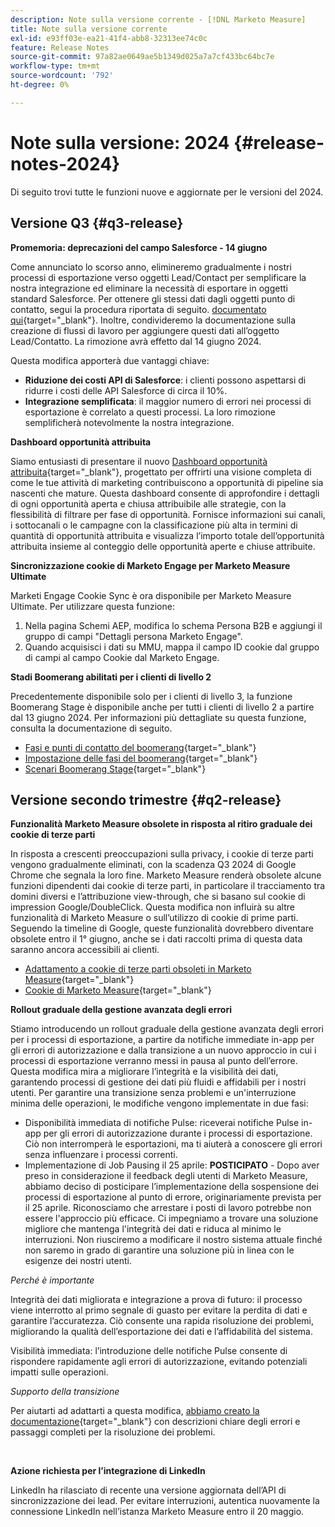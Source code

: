 ```yaml
---
description: Note sulla versione corrente - [!DNL Marketo Measure]
title: Note sulla versione corrente
exl-id: e93ff03e-ea21-41f4-abb8-32313ee74c0c
feature: Release Notes
source-git-commit: 97a82ae0649ae5b1349d025a7a7cf433bc64bc7e
workflow-type: tm+mt
source-wordcount: '792'
ht-degree: 0%

---
```


# Note sulla versione: 2024 {#release-notes-2024}

Di seguito trovi tutte le funzioni nuove e aggiornate per le versioni del 2024.

## Versione Q3 {#q3-release}

<p>

**Promemoria: deprecazioni del campo Salesforce - 14 giugno**

Come annunciato lo scorso anno, elimineremo gradualmente i nostri processi di esportazione verso oggetti Lead/Contact per semplificare la nostra integrazione ed eliminare la necessità di esportare in oggetti standard Salesforce. Per ottenere gli stessi dati dagli oggetti punto di contatto, segui la procedura riportata di seguito. [documentato qui](/help/release-notes/previous-releases/2023.md#deprecations){target="_blank"}. Inoltre, condivideremo la documentazione sulla creazione di flussi di lavoro per aggiungere questi dati all’oggetto Lead/Contatto. La rimozione avrà effetto dal 14 giugno 2024.

Questa modifica apporterà due vantaggi chiave:

* **Riduzione dei costi API di Salesforce**: i clienti possono aspettarsi di ridurre i costi delle API Salesforce di circa il 10%.
* **Integrazione semplificata**: il maggior numero di errori nei processi di esportazione è correlato a questi processi. La loro rimozione semplificherà notevolmente la nostra integrazione.

**Dashboard opportunità attribuita**

Siamo entusiasti di presentare il nuovo [Dashboard opportunità attribuita](/help/marketo-measure-discover-ui/dashboards/attributed-opportunity-dashboard.md){target="_blank"}, progettato per offrirti una visione completa di come le tue attività di marketing contribuiscono a opportunità di pipeline sia nascenti che mature. Questa dashboard consente di approfondire i dettagli di ogni opportunità aperta e chiusa attribuibile alle strategie, con la flessibilità di filtrare per fase di opportunità. Fornisce informazioni sui canali, i sottocanali o le campagne con la classificazione più alta in termini di quantità di opportunità attribuita e visualizza l’importo totale dell’opportunità attribuita insieme al conteggio delle opportunità aperte e chiuse attribuite.

**Sincronizzazione cookie di Marketo Engage per Marketo Measure Ultimate**

Marketi Engage Cookie Sync è ora disponibile per Marketo Measure Ultimate. Per utilizzare questa funzione:

1. Nella pagina Schemi AEP, modifica lo schema Persona B2B e aggiungi il gruppo di campi &quot;Dettagli persona Marketo Engage&quot;.
1. Quando acquisisci i dati su MMU, mappa il campo ID cookie dal gruppo di campi al campo Cookie dal Marketo Engage.

**Stadi Boomerang abilitati per i clienti di livello 2**

Precedentemente disponibile solo per i clienti di livello 3, la funzione Boomerang Stage è disponibile anche per tutti i clienti di livello 2 a partire dal 13 giugno 2024. Per informazioni più dettagliate su questa funzione, consulta la documentazione di seguito.

* [Fasi e punti di contatto del boomerang](/help/advanced-marketo-measure-features/boomerang/boomerang-stages-and-touchpoints.md){target="_blank"}
* [Impostazione delle fasi del boomerang](/help/advanced-marketo-measure-features/boomerang/setting-up-boomerang-stages.md){target="_blank"}
* [Scenari Boomerang Stage](/help/advanced-marketo-measure-features/boomerang/boomerang-stage-scenarios.md){target="_blank"}

<p>

## Versione secondo trimestre {#q2-release}

<p>

**Funzionalità Marketo Measure obsolete in risposta al ritiro graduale dei cookie di terze parti**

In risposta a crescenti preoccupazioni sulla privacy, i cookie di terze parti vengono gradualmente eliminati, con la scadenza Q3 2024 di Google Chrome che segnala la loro fine. Marketo Measure renderà obsolete alcune funzioni dipendenti dai cookie di terze parti, in particolare il tracciamento tra domini diversi e l’attribuzione view-through, che si basano sul cookie di impression Google/DoubleClick. Questa modifica non influirà su altre funzionalità di Marketo Measure o sull’utilizzo di cookie di prime parti. Seguendo la timeline di Google, queste funzionalità dovrebbero diventare obsolete entro il 1° giugno, anche se i dati raccolti prima di questa data saranno ancora accessibili ai clienti.

* [Adattamento a cookie di terze parti obsoleti in Marketo Measure](https://nation.marketo.com/t5/employee-blogs/adapting-to-third-party-cookie-deprecation-in-marketo-measure/ba-p/345110){target="_blank"}
* [Cookie di Marketo Measure](/help/marketo-measure-tracking/setting-up-tracking/marketo-measure-cookies.md){target="_blank"}

**Rollout graduale della gestione avanzata degli errori**

Stiamo introducendo un rollout graduale della gestione avanzata degli errori per i processi di esportazione, a partire da notifiche immediate in-app per gli errori di autorizzazione e dalla transizione a un nuovo approccio in cui i processi di esportazione verranno messi in pausa al punto dell’errore. Questa modifica mira a migliorare l’integrità e la visibilità dei dati, garantendo processi di gestione dei dati più fluidi e affidabili per i nostri utenti. Per garantire una transizione senza problemi e un&#39;interruzione minima delle operazioni, le modifiche vengono implementate in due fasi:

* Disponibilità immediata di notifiche Pulse: riceverai notifiche Pulse in-app per gli errori di autorizzazione durante i processi di esportazione. Ciò non interromperà le esportazioni, ma ti aiuterà a conoscere gli errori senza influenzare i processi correnti.
* Implementazione di Job Pausing il 25 aprile: **POSTICIPATO** - Dopo aver preso in considerazione il feedback degli utenti di Marketo Measure, abbiamo deciso di posticipare l’implementazione della sospensione dei processi di esportazione al punto di errore, originariamente prevista per il 25 aprile. Riconosciamo che arrestare i posti di lavoro potrebbe non essere l&#39;approccio più efficace. Ci impegniamo a trovare una soluzione migliore che mantenga l&#39;integrità dei dati e riduca al minimo le interruzioni. Non riusciremo a modificare il nostro sistema attuale finché non saremo in grado di garantire una soluzione più in linea con le esigenze dei nostri utenti.

_Perché è importante_

Integrità dei dati migliorata e integrazione a prova di futuro: il processo viene interrotto al primo segnale di guasto per evitare la perdita di dati e garantire l’accuratezza. Ciò consente una rapida risoluzione dei problemi, migliorando la qualità dell’esportazione dei dati e l’affidabilità del sistema.

Visibilità immediata: l’introduzione delle notifiche Pulse consente di rispondere rapidamente agli errori di autorizzazione, evitando potenziali impatti sulle operazioni.

_Supporto della transizione_

Per aiutarti ad adattarti a questa modifica, [abbiamo creato la documentazione](/help/configuration-and-setup/getting-started-with-marketo-measure/error-notifications.md){target="_blank"} con descrizioni chiare degli errori e passaggi completi per la risoluzione dei problemi.

<br>

**Azione richiesta per l’integrazione di LinkedIn**

LinkedIn ha rilasciato di recente una versione aggiornata dell’API di sincronizzazione dei lead. Per evitare interruzioni, autentica nuovamente la connessione LinkedIn nell’istanza Marketo Measure entro il 20 maggio.

